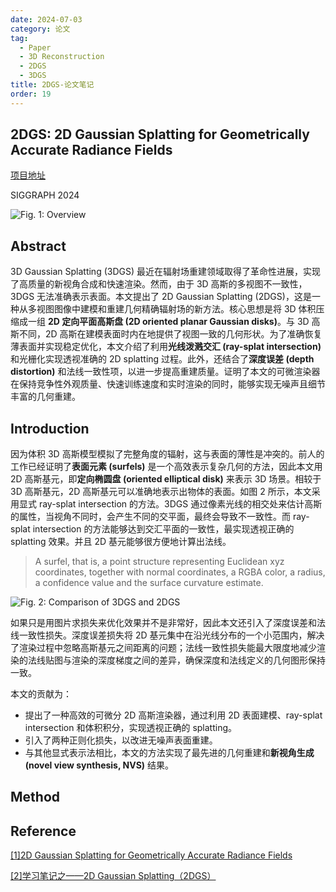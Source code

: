 ```yaml
---
date: 2024-07-03
category: 论文
tag:
  - Paper
  - 3D Reconstruction
  - 2DGS
  - 3DGS
title: 2DGS-论文笔记
order: 19
---
```


## **2DGS**: 2D Gaussian Splatting for Geometrically Accurate Radiance Fields

[项目地址](https://surfsplatting.github.io)

SIGGRAPH 2024

![Fig. 1: Overview](https://rocyan.oss-cn-hangzhou.aliyuncs.com/blog/202407021651321.png)

## Abstract

3D Gaussian Splatting (3DGS) 最近在辐射场重建领域取得了革命性进展，实现了高质量的新视角合成和快速渲染。然而，由于 3D 高斯的多视图不一致性，3DGS 无法准确表示表面。本文提出了 2D Gaussian Splatting (2DGS)，这是一种从多视图图像中建模和重建几何精确辐射场的新方法。核心思想是将 3D 体积压缩成一组 **2D 定向平面高斯盘 (2D oriented planar Gaussian disks)**。与 3D 高斯不同，2D 高斯在建模表面时内在地提供了视图一致的几何形状。为了准确恢复薄表面并实现稳定优化，本文介绍了利用**光线泼溅交汇 (ray-splat intersection)** 和光栅化实现透视准确的 2D splatting 过程。此外，还结合了**深度误差 (depth distortion)** 和法线一致性项，以进一步提高重建质量。证明了本文的可微渲染器在保持竞争性外观质量、快速训练速度和实时渲染的同时，能够实现无噪声且细节丰富的几何重建。

## Introduction

因为体积 3D 高斯模型模拟了完整角度的辐射，这与表面的薄性是冲突的。前人的工作已经证明了**表面元素 (surfels)** 是一个高效表示复杂几何的方法，因此本文用 2D 高斯基元，即**定向椭圆盘 (oriented elliptical disk)** 来表示 3D 场景。相较于 3D 高斯基元，2D 高斯基元可以准确地表示出物体的表面。如图 2 所示，本文采用显式 ray-splat intersection 的方法。3DGS 通过像素光线的相交处来估计高斯的属性，当视角不同时，会产生不同的交平面，最终会导致不一致性。而 ray-splat intersection 的方法能够达到交汇平面的一致性，最实现透视正确的 splatting 效果。并且 2D 基元能够很方便地计算出法线。

> A surfel, that is, a point structure representing Euclidean xyz coordinates, together with normal coordinates, a RGBA color, a radius, a confidence value and the surface curvature estimate.
>

![Fig. 2: Comparison of 3DGS and 2DGS](https://rocyan.oss-cn-hangzhou.aliyuncs.com/blog/202407021720559.png)

如果只是用图片求损失来优化效果并不是非常好，因此本文还引入了深度误差和法线一致性损失。深度误差损失将 2D 基元集中在沿光线分布的一个小范围内，解决了渲染过程中忽略高斯基元之间距离的问题；法线一致性损失能最大限度地减少渲染的法线贴图与渲染的深度梯度之间的差异，确保深度和法线定义的几何图形保持一致。

本文的贡献为：

- 提出了一种高效的可微分 2D 高斯渲染器，通过利用 2D 表面建模、ray-splat intersection 和体积积分，实现透视正确的 splatting。
- 引入了两种正则化损失，以改进无噪声表面重建。
- 与其他显式表示法相比，本文的方法实现了最先进的几何重建和**新视角生成 (novel view synthesis, NVS)** 结果。

## Method



## Reference

[[1]2D Gaussian Splatting for Geometrically Accurate Radiance Fields](https://arxiv.org/abs/2403.17888)

[[2]学习笔记之——2D Gaussian Splatting（2DGS）](https://blog.csdn.net/gwplovekimi/article/details/139115674)